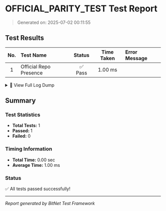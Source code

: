 # OFFICIAL_PARITY_TEST Test Report

> Generated on: 2025-07-02 00:11:55

## Test Results

| No. | Test Name | Status | Time Taken | Error Message |
|:---:|:----------|:------:|:----------:|:-------------|
|  1 | Official Repo Presence                             | ✅ Pass |    1.00 ms |             |

<details>
<summary>📝 View Full Log Dump</summary>

```
[2025-07-02, 00:11:55.244] -> Running test_official_repo_presence...
[2025-07-02, 00:11:55.245] -> Official BitNet repo already present at ../../References/official.
[2025-07-02, 00:11:55.245] -> Official BitNet repo is present and ready for use.
[2025-07-02, 00:11:55.245] -> GPU kernels path: ../../References/official/gpu (exists)
[2025-07-02, 00:11:55.245] -> Preset kernels path: ../../References/official/preset_kernels (exists)
```

</details>


## Summary

### Test Statistics

- **Total Tests:** 1
- **Passed:** 1
- **Failed:** 0

### Timing Information

- **Total Time:** 0.00 sec
- **Average Time:** 1.00 ms

### Status

✅ All tests passed successfully!

---

_Report generated by BitNet Test Framework_

